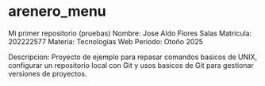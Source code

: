 # arenero_menu
Mi primer repositorio (pruebas)
Nombre: Jose Aldo Flores Salas 
Matricula: 202222577
Materia: Tecnologias Web
Periodo: Otoño 2025

Descripcion: Proyecto de ejemplo para repasar comandos basicos de UNIX, configurar un repositorio local con Git y usos basicos de Git para gestionar versiones de proyectos.
